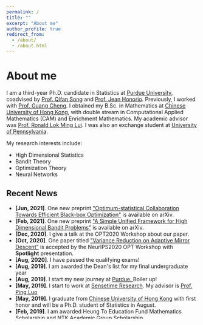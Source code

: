 ```yaml
---
permalink: /
title: ""
excerpt: "About me"
author_profile: true
redirect_from: 
  - /about/
  - /about.html
---
```

# <i class="fa fa-cog fa-fw"></i> About me #
I am a third-year Ph.D. candidate in Statistics at [Purdue University](https://www.purdue.edu/), coadvised by [Prof. Qifan Song](https://www.stat.purdue.edu/~qfsong/) and [Prof. Jean Honorio](https://www.cs.purdue.edu/homes/jhonorio/). Previously, I worked with [Prof. Guang Cheng](http://www.stat.ucla.edu/~guangcheng/). I obtained my B.Sc. in Mathematics at [Chinese University of Hong Kong](http://www.cuhk.edu.hk/english/index.html), with double stream in Computational Applied Mathematics (CAM) and Enrichment Mathematics. My academic advisor was [Prof. Ronald Lok Ming Lui](https://www.math.cuhk.edu.hk/~lmlui/). I was also an exchange student at [University of Pennsylvania](https://home.www.upenn.edu/).

My research interests include:

* High Dimensional Statistics
* Bandit Theory
* Optimization Theory
* Neural Networks


## <i class="fa fa-fw fa-rss "></i> Recent News ##

<ul style="width: auto; height: 300px; overflow: auto">
  
  <li> <b>[Jun, 2021]</b>. One new preprint  <a href="https://williamlwj.github.io/About//publications/VHCT">"Optimum-statistical Collaboration Towards Efficient Black-box Optimization"</a> is available on arXiv.</li>
  
  <li> <b>[Feb, 2021]</b>. One new preprint  <a href="https://williamlwj.github.io/About//publications/Bandit_framework">"A Simple Unified Framework for High Dimensional Bandit Problems"</a> is available on arXiv.</li>
  
  <li> <b>[Dec, 2020]</b>. I give a talk at the OPT2020 Workshop about our paper.</li>
  
  <li> <b>[Oct, 2020]</b>. One paper titled  <a href="https://williamlwj.github.io/About//publications/SVRGMD">"Variance Reduction on Adaptive Mirror Descent"</a> is accepted by the NeurIPS2020 OPT Workshop with <b>Spotlight</b> presentation.</li>
  
  <li> <b>[Aug, 2020]</b>. I have passed the qualifying exams!</li>
  
  <li> <b>[Aug, 2019]</b>. I am awarded the Dean's list for my final undergraduate year</li>
  
  <li> <b>[Aug, 2019]</b>. I start my new journey at <a href="https://www.purdue.edu/">Purdue. </a>Boiler up!</li>
  
  <li> <b>[May, 2019]</b>. I start to work at <a href="https://www.sensetime.com/en/">Sensetime Research</a>. My advisor is <a href="https://luoping.me"> Prof. Ping Luo </a> </li>
  
  <li> <b>[May, 2019]</b>. I graduate from  <a href="http://www.cuhk.edu.hk/english/index.html">Chinese University of Hong Kong</a> with first honor and will be a Ph.D. student of Statistics in August. </li>
  
  <li> <b>[Feb, 2019]</b>. I am awarded Heung To Education Fund Mathematics Scholarship and NTK Academic Group Scholarship. </li>
  
  <li> <b>[Sep, 2018]</b>. I start to work for <a href="https://www.math.cuhk.edu.hk/~lmlui/"> Prof. Ronald Lok Ming Lui</a> on Teichmuller mapping and its applications. </li>
  
  <li> <b>[Aug, 2018]</b>. I am awarded the Student Development Scholarship for Mathematics Undergraduates. </li>
</ul>



<script type='text/javascript' id='clustrmaps' src='//cdn.clustrmaps.com/map_v2.js?cl=1c679e&w=a&t=n&d=rvMTQFEORcQs4AVWtIVoK6ghclOws8CSKxqlBN5Map8&co=ffffff'></script>
